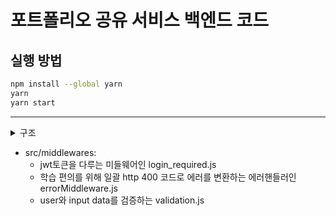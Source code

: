 # 포트폴리오 공유 서비스 백엔드 코드

## 실행 방법

```bash
npm install --global yarn
yarn
yarn start
```

<hr />
<details>
<summary>구조</summary>
<div markdown="1">

```portfolio-share-service-racer
├─ back
│  ├─ src
│  │  ├─ app.js
│  │  ├─ controllers
│  │  │  ├─ awardController.js
│  │  │  ├─ certificateController.js
│  │  │  ├─ educationController.js
│  │  │  ├─ projectController.js
│  │  │  └─ userController.js
│  │  ├─ data
│  │  │  └─ profile
│  │  │     ├─ test1.png
│  │  ├─ db
│  │  │  ├─ index.js
│  │  │  ├─ models
│  │  │  │  ├─ Award.js
│  │  │  │  ├─ Certificate.js
│  │  │  │  ├─ Education.js
│  │  │  │  ├─ Project.js
│  │  │  │  └─ User.js
│  │  │  └─ schemas
│  │  │     ├─ award.js
│  │  │     ├─ certificate.js
│  │  │     ├─ education.js
│  │  │     ├─ project.js
│  │  │     └─ user.js
│  │  ├─ middlewares
│  │  │  ├─ errorMiddleware.js
│  │  │  ├─ login_required.js
│  │  │  └─ validation.js
│  │  ├─ routers
│  │  │  ├─ awardRouter.js
│  │  │  ├─ certificateRouter.js
│  │  │  ├─ educationRouter.js
│  │  │  ├─ projectRouter.js
│  │  │  └─ userRouter.js
│  │  └─ services
│  │     ├─ awardService.js
│  │     ├─ certificateService.js
│  │     ├─ educationService.js
│  │     ├─ projectService.js
│  │     └─ userService.js
```

</div>
</details>

- src/middlewares:
  - jwt토큰을 다루는 미들웨어인 login_required.js
  - 학습 편의를 위해 일괄 http 400 코드로 에러를 변환하는 에러핸들러인 errorMiddleware.js
  - user와 input data를 검증하는 validation.js
